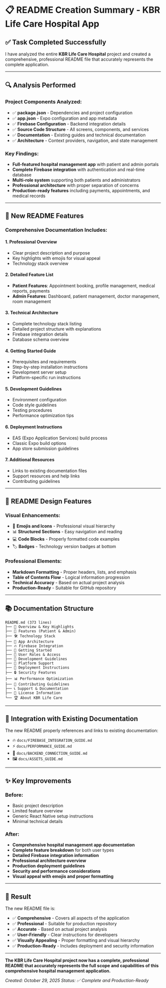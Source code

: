 # 📋 **README Creation Summary - KBR Life Care Hospital App**

## ✅ **Task Completed Successfully**

I have analyzed the entire **KBR Life Care Hospital** project and created a comprehensive, professional README file that accurately represents the complete application.

---

## 🔍 **Analysis Performed**

### **Project Components Analyzed:**
- ✅ **package.json** - Dependencies and project configuration
- ✅ **app.json** - Expo configuration and app metadata
- ✅ **Firebase Configuration** - Backend integration details
- ✅ **Source Code Structure** - All screens, components, and services
- ✅ **Documentation** - Existing guides and technical documentation
- ✅ **Architecture** - Context providers, navigation, and state management

### **Key Findings:**
- **Full-featured hospital management app** with patient and admin portals
- **Complete Firebase integration** with authentication and real-time database
- **Multi-role system** supporting both patients and administrators
- **Professional architecture** with proper separation of concerns
- **Production-ready features** including payments, appointments, and medical records

---

## 📝 **New README Features**

### **Comprehensive Documentation Includes:**

#### **1. Professional Overview**
- Clear project description and purpose
- Key highlights with emojis for visual appeal
- Technology stack overview

#### **2. Detailed Feature List**
- **Patient Features**: Appointment booking, profile management, medical reports, payments
- **Admin Features**: Dashboard, patient management, doctor management, room management

#### **3. Technical Architecture**
- Complete technology stack listing
- Detailed project structure with explanations
- Firebase integration details
- Database schema overview

#### **4. Getting Started Guide**
- Prerequisites and requirements
- Step-by-step installation instructions
- Development server setup
- Platform-specific run instructions

#### **5. Development Guidelines**
- Environment configuration
- Code style guidelines
- Testing procedures
- Performance optimization tips

#### **6. Deployment Instructions**
- EAS (Expo Application Services) build process
- Classic Expo build options
- App store submission guidelines

#### **7. Additional Resources**
- Links to existing documentation files
- Support resources and help links
- Contributing guidelines

---

## 🎨 **README Design Features**

### **Visual Enhancements:**
- 🎯 **Emojis and Icons** - Professional visual hierarchy
- 📊 **Structured Sections** - Easy navigation and reading
- 💻 **Code Blocks** - Properly formatted code examples
- 🏷️ **Badges** - Technology version badges at bottom

### **Professional Elements:**
- **Markdown Formatting** - Proper headers, lists, and emphasis
- **Table of Contents Flow** - Logical information progression
- **Technical Accuracy** - Based on actual project analysis
- **Production-Ready** - Suitable for GitHub repository

---

## 📚 **Documentation Structure**

```
README.md (373 lines)
├── 🏥 Overview & Key Highlights
├── 🚀 Features (Patient & Admin)
├── 🛠️ Technology Stack
├── 📱 App Architecture
├── 🔥 Firebase Integration
├── 🚀 Getting Started
├── 👥 User Roles & Access
├── 🔧 Development Guidelines
├── 📱 Platform Support
├── 🚢 Deployment Instructions
├── 🔒 Security Features
├── 📊 Performance Optimization
├── 🤝 Contributing Guidelines
├── 📞 Support & Documentation
├── 📄 License Information
└── 🏆 About KBR Life Care
```

---

## 🔗 **Integration with Existing Documentation**

The new README properly references and links to existing documentation:
- 🔥 `docs/FIREBASE_INTEGRATION_GUIDE.md`
- ⚡ `docs/PERFORMANCE_GUIDE.md`
- 🔌 `docs/BACKEND_CONNECTION_GUIDE.md`
- 🖼️ `docs/ASSETS_GUIDE.md`

---

## ✨ **Key Improvements**

### **Before:**
- Basic project description
- Limited feature overview
- Generic React Native setup instructions
- Minimal technical details

### **After:**
- **Comprehensive hospital management app documentation**
- **Complete feature breakdown** for both user types
- **Detailed Firebase integration information**
- **Professional architecture overview**
- **Production deployment guidelines**
- **Security and performance considerations**
- **Visual appeal with emojis and proper formatting**

---

## 🎯 **Result**

The new README file is:
- ✅ **Comprehensive** - Covers all aspects of the application
- ✅ **Professional** - Suitable for production repository
- ✅ **Accurate** - Based on actual project analysis
- ✅ **User-Friendly** - Clear instructions for developers
- ✅ **Visually Appealing** - Proper formatting and visual hierarchy
- ✅ **Production-Ready** - Includes deployment and security information

---

**The KBR Life Care Hospital project now has a complete, professional README that accurately represents the full scope and capabilities of this comprehensive hospital management application.**

*Created: October 29, 2025*
*Status: ✅ Complete and Production-Ready*